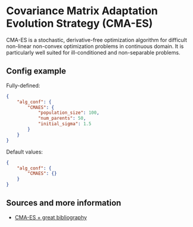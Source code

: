 # Covariance Matrix Adaptation Evolution Strategy (CMA-ES)

CMA-ES is a stochastic, derivative-free optimization algorithm for difficult non-linear non-convex optimization problems in continuous domain. It is particularly well suited for ill-conditioned and non-separable problems.

## Config example

Fully-defined:

```json
{
    "alg_conf": {
        "CMAES": {
            "population_size": 100,
            "num_parents": 50,
            "initial_sigma": 1.5
        }
    }
}
```

Default values:

```json
{
    "alg_conf": {
        "CMAES": {}
    }
}
```

## Sources and more information

- [CMA-ES + great bibliography](https://cma-es.github.io/)
